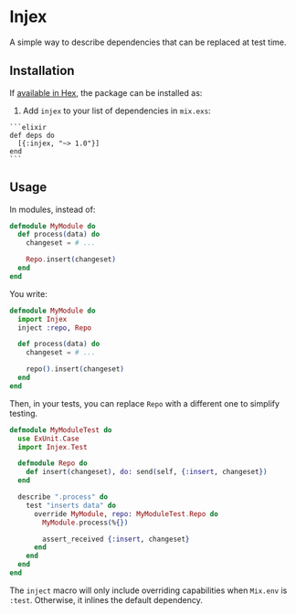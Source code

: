 # Injex

A simple way to describe dependencies that can be replaced at test time.

## Installation

If [available in Hex](https://hex.pm/docs/publish), the package can be installed as:

  1. Add `injex` to your list of dependencies in `mix.exs`:

    ```elixir
    def deps do
      [{:injex, "~> 1.0"}]
    end
    ```

## Usage

In modules, instead of:

```elixir
defmodule MyModule do
  def process(data) do
    changeset = # ...

    Repo.insert(changeset)
  end
end
```

You write:

```elixir
defmodule MyModule do
  import Injex
  inject :repo, Repo

  def process(data) do
    changeset = # ...

    repo().insert(changeset)
  end
end
```

Then, in your tests, you can replace `Repo` with a different one to simplify testing.

```elixir
defmodule MyModuleTest do
  use ExUnit.Case
  import Injex.Test

  defmodule Repo do
    def insert(changeset), do: send(self, {:insert, changeset})
  end

  describe ".process" do
    test "inserts data" do
      override MyModule, repo: MyModuleTest.Repo do
        MyModule.process(%{})

        assert_received {:insert, changeset}
      end
    end
  end
end
```

The `inject` macro will only include overriding capabilities when `Mix.env` is `:test`. Otherwise, it inlines the default dependency.

